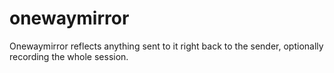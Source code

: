 onewaymirror
============

Onewaymirror reflects anything sent to it right back to the sender, optionally recording the whole session.
